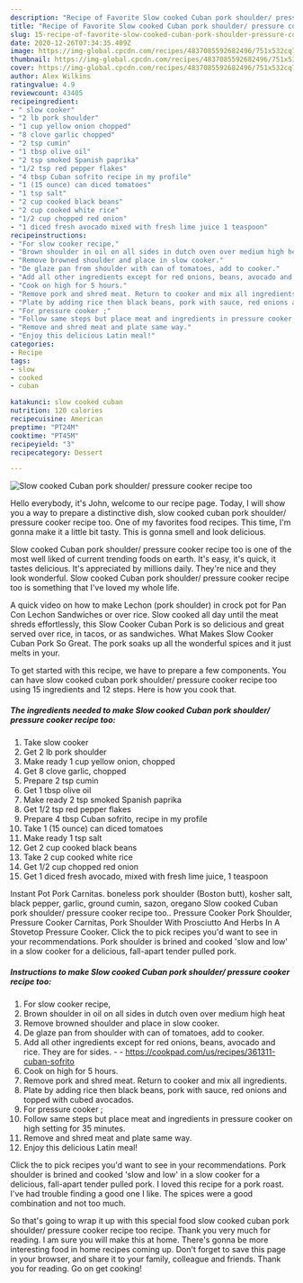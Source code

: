 ```yaml
---
description: "Recipe of Favorite Slow cooked Cuban pork shoulder/ pressure cooker recipe too"
title: "Recipe of Favorite Slow cooked Cuban pork shoulder/ pressure cooker recipe too"
slug: 15-recipe-of-favorite-slow-cooked-cuban-pork-shoulder-pressure-cooker-recipe-too
date: 2020-12-26T07:34:35.409Z
image: https://img-global.cpcdn.com/recipes/4837085592682496/751x532cq70/slow-cooked-cuban-pork-shoulder-pressure-cooker-recipe-too-recipe-main-photo.jpg
thumbnail: https://img-global.cpcdn.com/recipes/4837085592682496/751x532cq70/slow-cooked-cuban-pork-shoulder-pressure-cooker-recipe-too-recipe-main-photo.jpg
cover: https://img-global.cpcdn.com/recipes/4837085592682496/751x532cq70/slow-cooked-cuban-pork-shoulder-pressure-cooker-recipe-too-recipe-main-photo.jpg
author: Alex Wilkins
ratingvalue: 4.9
reviewcount: 43405
recipeingredient:
- " slow cooker"
- "2 lb pork shoulder"
- "1 cup yellow onion chopped"
- "8 clove garlic chopped"
- "2 tsp cumin"
- "1 tbsp olive oil"
- "2 tsp smoked Spanish paprika"
- "1/2 tsp red pepper flakes"
- "4 tbsp Cuban sofrito recipe in my profile"
- "1 (15 ounce) can diced tomatoes"
- "1 tsp salt"
- "2 cup cooked black beans"
- "2 cup cooked white rice"
- "1/2 cup chopped red onion"
- "1 diced fresh avocado mixed with fresh lime juice 1 teaspoon"
recipeinstructions:
- "For slow cooker recipe,"
- "Brown shoulder in oil on all sides in dutch oven over medium high heat"
- "Remove browned shoulder and place in slow cooker."
- "De glaze pan from shoulder with can of tomatoes, add to cooker."
- "Add all other ingredients except for red onions, beans, avocado and rice. They are for sides.  https://cookpad.com/us/recipes/361311-cuban-sofrito"
- "Cook on high for 5 hours."
- "Remove pork and shred meat. Return to cooker and mix all ingredients."
- "Plate by adding rice then black beans, pork with sauce, red onions and topped with cubed avocados."
- "For pressure cooker ;"
- "Follow same steps but place meat and ingredients in pressure cooker on high setting for 35 minutes."
- "Remove and shred meat and plate same way."
- "Enjoy this delicious Latin meal!"
categories:
- Recipe
tags:
- slow
- cooked
- cuban

katakunci: slow cooked cuban 
nutrition: 120 calories
recipecuisine: American
preptime: "PT24M"
cooktime: "PT45M"
recipeyield: "3"
recipecategory: Dessert

---
```



![Slow cooked Cuban pork shoulder/ pressure cooker recipe too](https://img-global.cpcdn.com/recipes/4837085592682496/751x532cq70/slow-cooked-cuban-pork-shoulder-pressure-cooker-recipe-too-recipe-main-photo.jpg)

Hello everybody, it's John, welcome to our recipe page. Today, I will show you a way to prepare a distinctive dish, slow cooked cuban pork shoulder/ pressure cooker recipe too. One of my favorites food recipes. This time, I'm gonna make it a little bit tasty. This is gonna smell and look delicious.

Slow cooked Cuban pork shoulder/ pressure cooker recipe too is one of the most well liked of current trending foods on earth. It's easy, it's quick, it tastes delicious. It's appreciated by millions daily. They're nice and they look wonderful. Slow cooked Cuban pork shoulder/ pressure cooker recipe too is something that I've loved my whole life.

A quick video on how to make Lechon (pork shoulder) in crock pot for Pan Con Lechon Sandwiches or over rice. Slow cooked all day until the meat shreds effortlessly, this Slow Cooker Cuban Pork is so delicious and great served over rice, in tacos, or as sandwiches. What Makes Slow Cooker Cuban Pork So Great. The pork soaks up all the wonderful spices and it just melts in your.


To get started with this recipe, we have to prepare a few components. You can have slow cooked cuban pork shoulder/ pressure cooker recipe too using 15 ingredients and 12 steps. Here is how you cook that.

<!--inarticleads1-->

##### The ingredients needed to make Slow cooked Cuban pork shoulder/ pressure cooker recipe too:

1. Take  slow cooker
1. Get 2 lb pork shoulder
1. Make ready 1 cup yellow onion, chopped
1. Get 8 clove garlic, chopped
1. Prepare 2 tsp cumin
1. Get 1 tbsp olive oil
1. Make ready 2 tsp smoked Spanish paprika
1. Get 1/2 tsp red pepper flakes
1. Prepare 4 tbsp Cuban sofrito, recipe in my profile
1. Take 1 (15 ounce) can diced tomatoes
1. Make ready 1 tsp salt
1. Get 2 cup cooked black beans
1. Take 2 cup cooked white rice
1. Get 1/2 cup chopped red onion
1. Get 1 diced fresh avocado, mixed with fresh lime juice, 1 teaspoon


Instant Pot Pork Carnitas. boneless pork shoulder (Boston butt), kosher salt, black pepper, garlic, ground cumin, sazon, oregano Slow cooked Cuban pork shoulder/ pressure cooker recipe too.. Pressure Cooker Pork Shoulder, Pressure Cooker Carnitas, Pork Shoulder With Prosciutto And Herbs In A Stovetop Pressure Cooker. Click the to pick recipes you&#39;d want to see in your recommendations. Pork shoulder is brined and cooked &#39;slow and low&#39; in a slow cooker for a delicious, fall-apart tender pulled pork. 

<!--inarticleads2-->

##### Instructions to make Slow cooked Cuban pork shoulder/ pressure cooker recipe too:

1. For slow cooker recipe,
1. Brown shoulder in oil on all sides in dutch oven over medium high heat
1. Remove browned shoulder and place in slow cooker.
1. De glaze pan from shoulder with can of tomatoes, add to cooker.
1. Add all other ingredients except for red onions, beans, avocado and rice. They are for sides. -  - https://cookpad.com/us/recipes/361311-cuban-sofrito
1. Cook on high for 5 hours.
1. Remove pork and shred meat. Return to cooker and mix all ingredients.
1. Plate by adding rice then black beans, pork with sauce, red onions and topped with cubed avocados.
1. For pressure cooker ;
1. Follow same steps but place meat and ingredients in pressure cooker on high setting for 35 minutes.
1. Remove and shred meat and plate same way.
1. Enjoy this delicious Latin meal!


Click the to pick recipes you&#39;d want to see in your recommendations. Pork shoulder is brined and cooked &#39;slow and low&#39; in a slow cooker for a delicious, fall-apart tender pulled pork. I loved this recipe for a pork roast. I&#39;ve had trouble finding a good one I like. The spices were a good combination and not too much. 

So that's going to wrap it up with this special food slow cooked cuban pork shoulder/ pressure cooker recipe too recipe. Thank you very much for reading. I am sure you will make this at home. There's gonna be more interesting food in home recipes coming up. Don't forget to save this page in your browser, and share it to your family, colleague and friends. Thank you for reading. Go on get cooking!
